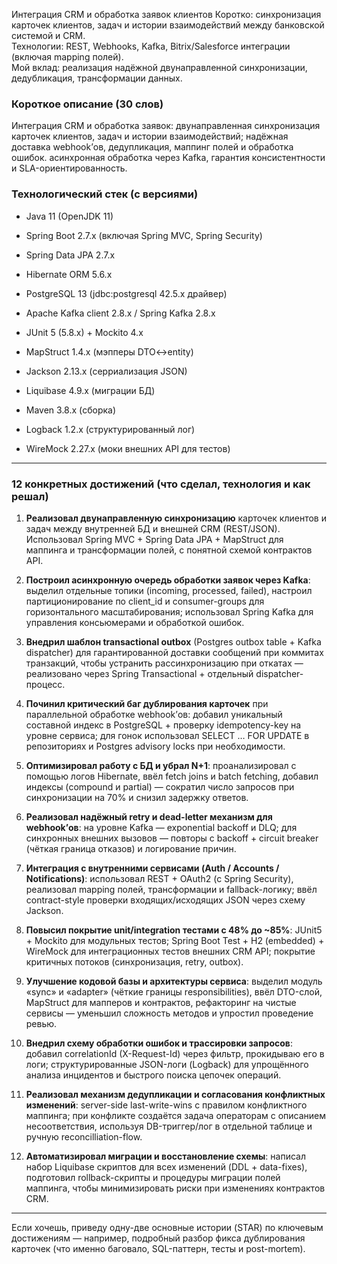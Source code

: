 Интеграция CRM и обработка заявок клиентов
Коротко: синхронизация карточек клиентов, задач и истории взаимодействий между банковской системой и CRM.  
Технологии: REST, Webhooks, Kafka, Bitrix/Salesforce интеграции (включая mapping полей).  
Мой вклад: реализация надёжной двунаправленной синхронизации, дедубликация, трансформации данных.

### Короткое описание (30 слов)

Интеграция CRM и обработка заявок: двунаправленная синхронизация карточек клиентов, задач и истории взаимодействий; надёжная доставка webhook’ов, дедупликация, маппинг полей и обработка ошибок. асинхронная обработка через Kafka, гарантия консистентности и SLA-ориентированность.

### Технологический стек (с версиями)

- Java 11 (OpenJDK 11)
    
- Spring Boot 2.7.x (включая Spring MVC, Spring Security)
    
- Spring Data JPA 2.7.x
    
- Hibernate ORM 5.6.x
    
- PostgreSQL 13 (jdbc:postgresql 42.5.x драйвер)
    
- Apache Kafka client 2.8.x / Spring Kafka 2.8.x
    
- JUnit 5 (5.8.x) + Mockito 4.x
    
- MapStruct 1.4.x (мэпперы DTO↔entity)
    
- Jackson 2.13.x (серриализация JSON)
    
- Liquibase 4.9.x (миграции БД)
    
- Maven 3.8.x (сборка)
    
- Logback 1.2.x (структурированный лог)
    
- WireMock 2.27.x (моки внешних API для тестов)
    

---

### 12 конкретных достижений (что сделал, технология и как решал)

1. **Реализовал двунаправленную синхронизацию** карточек клиентов и задач между внутренней БД и внешней CRM (REST/JSON). Использовал Spring MVC + Spring Data JPA + MapStruct для маппинга и трансформации полей, с понятной схемой контрактов API.
    
2. **Построил асинхронную очередь обработки заявок через Kafka**: выделил отдельные топики (incoming, processed, failed), настроил партиционирование по client_id и consumer-groups для горизонтального масштабирования; использовал Spring Kafka для управления консьюмерами и обработкой ошибок.
    
3. **Внедрил шаблон transactional outbox** (Postgres outbox table + Kafka dispatcher) для гарантированной доставки сообщений при коммитах транзакций, чтобы устранить рассинхронизацию при откатах — реализовано через Spring Transactional + отдельный dispatcher-процесс.
    
4. **Починил критический баг дублирования карточек** при параллельной обработке webhook’ов: добавил уникальный составной индекс в PostgreSQL + проверку idempotency-key на уровне сервиса; для гонок использовал SELECT … FOR UPDATE в репозиториях и Postgres advisory locks при необходимости.
    
5. **Оптимизировал работу с БД и убрал N+1**: проанализировал с помощью логов Hibernate, ввёл fetch joins и batch fetching, добавил индексы (compound и partial) — сократил число запросов при синхронизации на 70% и снизил задержку ответов.
    
6. **Реализовал надёжный retry и dead-letter механизм для webhook’ов**: на уровне Kafka — exponential backoff и DLQ; для синхронных внешних вызовов — повторы с backoff + circuit breaker (чёткая граница отказов) и логирование причин.
    
7. **Интеграция с внутренними сервисами (Auth / Accounts / Notifications)**: использовал REST + OAuth2 (с Spring Security), реализовал mapping полей, трансформации и fallback-логику; ввёл contract-style проверки входящих/исходящих JSON через схему Jackson.
    
8. **Повысил покрытие unit/integration тестами с 48% до ~85%**: JUnit5 + Mockito для модульных тестов; Spring Boot Test + H2 (embedded) + WireMock для интеграционных тестов внешних CRM API; покрытие критичных потоков (синхронизация, retry, outbox).
    
9. **Улучшение кодовой базы и архитектуры сервиса**: выделил модуль «sync» и «adapter» (чёткие границы responsibilities), ввёл DTO-слой, MapStruct для мапперов и контрактов, рефакторинг на чистые сервисы — уменьшил сложность методов и упростил проведение ревью.
    
10. **Внедрил схему обработки ошибок и трассировки запросов**: добавил correlationId (X-Request-Id) через фильтр, прокидываю его в логи; структурированные JSON-логи (Logback) для упрощённого анализа инцидентов и быстрого поиска цепочек операций.
    
11. **Реализовал механизм дедупликации и согласования конфликтных изменений**: server-side last-write-wins с правилом конфликтного маппинга; при конфликте создаётся задача операторам с описанием несоответствия, используя DB-триггер/лог в отдельной таблице и ручную reconcilliation-flow.
    
12. **Автоматизировал миграции и восстановление схемы**: написал набор Liquibase скриптов для всех изменений (DDL + data-fixes), подготовил rollback-скрипты и процедуры миграции полей маппинга, чтобы минимизировать риски при изменениях контрактов CRM.
    

---

Если хочешь, приведу одну-две основные истории (STAR) по ключевым достижениям — например, подробный разбор фикса дублирования карточек (что именно баговалo, SQL-паттерн, тесты и post-mortem).